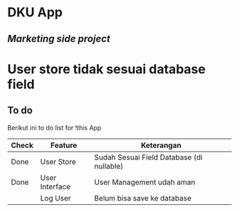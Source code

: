 # DKU App
## _Marketing side project_

# User store tidak sesuai database field

## To do

Berikut ini to do list for !this App

Check | Feature | Keterangan |
------ | ------ | ------ |
Done | User Store | Sudah Sesuai Field Database (di nullable) |
Done | User Interface | User Management udah aman |
     | Log User | Belum bisa save ke database |
